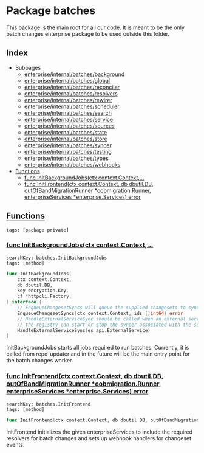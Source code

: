 # Package batches

This package is the main root for all our code. It is meant to be the only batch changes enterprise package to be used outside this folder. 

## Index

* Subpages
  * [enterprise/internal/batches/background](batches/background.md)
  * [enterprise/internal/batches/global](batches/global.md)
  * [enterprise/internal/batches/reconciler](batches/reconciler.md)
  * [enterprise/internal/batches/resolvers](batches/resolvers.md)
  * [enterprise/internal/batches/rewirer](batches/rewirer.md)
  * [enterprise/internal/batches/scheduler](batches/scheduler.md)
  * [enterprise/internal/batches/search](batches/search.md)
  * [enterprise/internal/batches/service](batches/service.md)
  * [enterprise/internal/batches/sources](batches/sources.md)
  * [enterprise/internal/batches/state](batches/state.md)
  * [enterprise/internal/batches/store](batches/store.md)
  * [enterprise/internal/batches/syncer](batches/syncer.md)
  * [enterprise/internal/batches/testing](batches/testing.md)
  * [enterprise/internal/batches/types](batches/types.md)
  * [enterprise/internal/batches/webhooks](batches/webhooks.md)
* [Functions](#func)
    * [func InitBackgroundJobs(ctx context.Context,...](#InitBackgroundJobs)
    * [func InitFrontend(ctx context.Context, db dbutil.DB, outOfBandMigrationRunner *oobmigration.Runner, enterpriseServices *enterprise.Services) error](#InitFrontend)


## <a id="func" href="#func">Functions</a>

```
tags: [package private]
```

### <a id="InitBackgroundJobs" href="#InitBackgroundJobs">func InitBackgroundJobs(ctx context.Context,...</a>

```
searchKey: batches.InitBackgroundJobs
tags: [method]
```

```Go
func InitBackgroundJobs(
	ctx context.Context,
	db dbutil.DB,
	key encryption.Key,
	cf *httpcli.Factory,
) interface {
	// EnqueueChangesetSyncs will queue the supplied changesets to sync ASAP.
	EnqueueChangesetSyncs(ctx context.Context, ids []int64) error
	// HandleExternalServiceSync should be called when an external service changes so that
	// the registry can start or stop the syncer associated with the service
	HandleExternalServiceSync(es api.ExternalService)
}
```

InitBackgroundJobs starts all jobs required to run batches. Currently, it is called from repo-updater and in the future will be the main entry point for the batch changes worker. 

### <a id="InitFrontend" href="#InitFrontend">func InitFrontend(ctx context.Context, db dbutil.DB, outOfBandMigrationRunner *oobmigration.Runner, enterpriseServices *enterprise.Services) error</a>

```
searchKey: batches.InitFrontend
tags: [method]
```

```Go
func InitFrontend(ctx context.Context, db dbutil.DB, outOfBandMigrationRunner *oobmigration.Runner, enterpriseServices *enterprise.Services) error
```

InitFrontend initializes the given enterpriseServices to include the required resolvers for batch changes and sets up webhook handlers for changeset events. 

